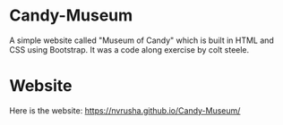 # Candy-Museum
A simple website called "Museum of Candy" which is built in HTML and CSS using Bootstrap. It was a code along exercise by colt steele.

# Website
Here is the website:
https://nvrusha.github.io/Candy-Museum/
